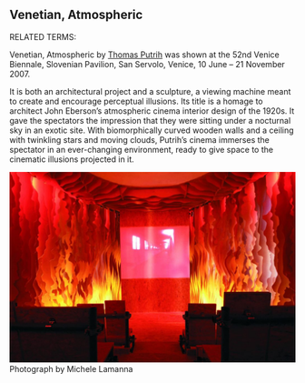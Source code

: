 ## Venetian, Atmospheric

RELATED TERMS: 

Venetian, Atmospheric by [Thomas Putrih](http://putrih.net/venetian-atmospheric) was shown at the 52nd Venice Biennale, Slovenian Pavilion, San Servolo, Venice, 10 June – 21 November 2007.

It is both an architectural project and a sculpture, a viewing machine meant to create and encourage perceptual illusions. Its title is a homage to architect John Eberson’s atmospheric cinema interior design of the 1920s. It gave the spectators the impression that they were sitting under a nocturnal sky in an exotic site. With biomorphically curved wooden walls and a ceiling with twinkling stars and moving clouds, Putrih’s cinema immerses the spectator in an ever-changing environment, ready to give space to the cinematic illusions projected in it.

![Venetian Atmospheric](Venetian-Atmospheric.jpg)
Photograph by Michele Lamanna


